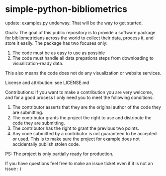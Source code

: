# simple-python-bibliometrics


update: examples.py underway. That will be the way to get started.


Goals:
The goal of this public repository is to provide a software package for bibliometricians across the world to collect their data, process it, and store it easily. The package has two focuses only:
1. The code must be as easy to use as possible
2. The code must handle all data prepations steps from downloading to visualization-ready data.

This also means the code does not do any visualization or website services.


License and attribution: see LICENSE.md

Contributions:
If you want to make a contribution you are very welcome, and for a good process I only need you to meet the following conditions:
1. The contributor asserts that they are the original author of the code they are submitting.
2. The contributor grants the project the right to use and distribute the code they are submitting.
3. The contributor has the right to grant the previous two points.
4. Any code submitted by a contributor is not guaranteed to be accepted or used.
This is to make sure the project for example does not accidentally publish stolen code.

PS: The project is only partially ready for production.


If you have questions feel free to make an issue ticket even if it is not an issue : )
